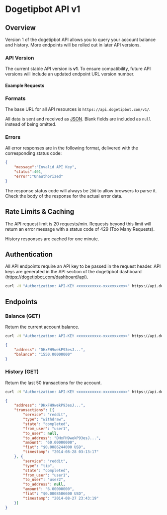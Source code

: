 # Dogetipbot API v1

## Overview

Version 1 of the dogetipbot API allows you to query your account balance and history. More endpoints will be rolled out in later API versions.

### API Version

The current stable API version is **v1**. To ensure compatibility, future API versions will include an updated endpoint URL version number.

#### Example Requests

### Formats

The base URL for all API resources is `https://api.dogetipbot.com/v1/`.

All data is sent and received as [JSON][]. Blank fields are included as `null` instead of being omitted.

[JSON]: http://www.json.org/

### Errors

All error responses are in the following format, delivered with the corresponding status code:

```json
{
    "message":"Invalid API Key",
    "status":401,
    "error":"Unauthorized"
}
```

The response status code will always be `200` to allow browsers to parse it. Check the body of the response for the actual error data.

## Rate Limits & Caching

The API request limit is 20 requests/min. Requests beyond this limit will return an error message with a status code of 429 (Too Many Requests).

History responses are cached for one minute.

## Authentication 

All API endpoints require an API key to be passed in the request header. API keys are generated in the API section of the dogetipbot dashboard (https://dogetipbot.com/dashboard/api).

````bash
curl -H "Authorization: API-KEY <xxxxxxxxxx-xxxxxxxxxx>" https://api.dogetipbot.com/v1/
````

## Endpoints

### Balance (GET)

Return the current account balance.

````bash
curl -H "Authorization: API-KEY <xxxxxxxxxx-xxxxxxxxxx>" https://api.dogetipbot.com/v1/balance.json
````

````json
{
    "address": "DHxFH9wekP93esJ...",
    "balance": "1550.00000000"
}
````

### History (GET)

Return the last 50 transactions for the account.

````bash
curl -H "Authorization: API-KEY <xxxxxxxxxx-xxxxxxxxxx>" https://api.dogetipbot.com/v1/history.json
````

````json
{
    "address": "DHxFH9wekP93esJ...",
    "transactions": [{
        "service": "reddit",
        "type": "withdraw",
        "state": "completed",
        "from_user": "user1",
        "to_user": null,
        "to_address": "DHxFH9wekP93esJ...",
        "amount": "60.00000000",
        "fiat": "$0.0086244000 USD",
        "timestamp": "2014-08-28 03:13:17"
    }, {
        "service": "reddit",
        "type": "tip",
        "state": "completed",
        "from_user": "user1",
        "to_user": "user2",
        "to_address": null,
        "amount": "6.00000000",
        "fiat": "$0.0008586600 USD",
        "timestamp": "2014-08-27 23:43:19"
    }]
}
````
